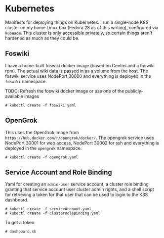 # Kubernetes
Manifests for deploying things on Kubernetes.  I run a single-node K8S cluster on my home Linux box (Fedora 28 as of this writing), configured via `kubeadm`.  This cluster is only accessible privately, so certain things aren't hardened as much as they could be.

## Foswiki
I have a home-built foswiki docker image (based on Centos and a foswiki rpm).  The actual wiki data is passed in as a volume from the host.  The foswiki service uses NodePort 30000 and everything is deployed in the `foswiki` namespace.

TODO: Refresh the foswiki docker image or use one of the publicly-available images

```
# kubectl create -f foswiki.yaml
```

## OpenGrok
This uses the OpenGrok image from `https://hub.docker.com/r/opengrok/docker/`.  The opengrok service uses NodePort 30001 for web access, NodePort 30002 for ssh and everything is deployed in the `opengrok` namespace.

```
# kubectl create -f opengrok.yaml
```

## Service Account and Role Binding
Yaml for creating an `admin-user` service account, a cluster role binding granting that service account user cluster admin rights, and a shell script for retrieving a token for that user that can be used to login to the K8S dashboard.

```
# kubectl create -f serviceAccount.yaml
# kubectl create -f clusterRoleBinding.yaml
```
To get a token:
```
# dashboard.sh
```